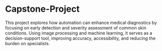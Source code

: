 # Capstone-Project
This project explores how automation can enhance medical diagnostics by focusing on early detection and severity assessment of common skin conditions. Using image processing and machine learning, it serves as a decision-support tool, improving accuracy, accessibility, and reducing the burden on specialists.
